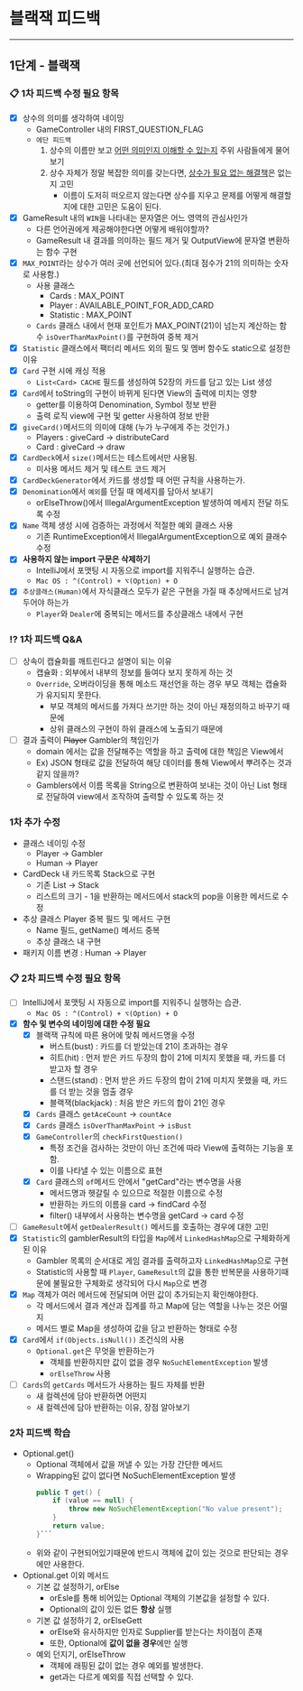 # ️블랙잭 피드백

---

## 1단계 - 블랙잭

### 📋 1차 피드백 수정 필요 항목

- [x] 상수의 의미를 생각하여 네이밍
    - GameController 내의 FIRST_QUESTION_FLAG
    - `에단 피드백`
        1. 상수의 이름만 보고 <u>어떤 의미인지 이해할 수 있는지</u> 주위 사람들에게 물어보기
        2. 상수 자체가 정말 복잡한 의미를 갖는다면, <u>상수가 필요 없는 해결책</u>은 없는지 고민
            - 이름이 도저히 떠오르지 않는다면 상수를 지우고 문제를 어떻게 해결할 지에 대한 고민은 도움이 된다.
- [x] GameResult 내의 `WIN`을 나타내는 문자열은 어느 영역의 관심사인가
    - 다른 언어권에게 제공해야한다면 어떻게 배워야할까?
    - GameResult 내 결과를 의미하는 필드 제거 및 OutputView에 문자열 변환하는 함수 구현
- [x] `MAX_POINT`라는 상수가 여러 곳에 선언되어 있다.(최대 점수가 21의 의미하는 숫자로 사용함.)
    - 사용 클래스
        - Cards : MAX_POINT
        - Player : AVAILABLE_POINT_FOR_ADD_CARD
        - Statistic : MAX_POINT
    - `Cards` 클래스 내에서 현재 포인트가 MAX_POINT(21)이 넘는지 계산하는 함수 `isOverThanMaxPoint()`를 구현하여 중복 제거
- [x] `Statistic` 클래스에서 팩터리 메서드 외의 필드 및 멤버 함수도 static으로 설정한 이유
- [x] `Card` 구현 시에 캐싱 적용
    - `List<Card> CACHE` 필드를 생성하여 52장의 카드를 담고 있는 List 생성
- [x] `Card`에서 toString의 구현이 바뀌게 된다면 View의 출력에 미치는 영향
    - getter를 이용하여 Denomination, Symbol 정보 반환
    - 출력 로직 view에 구현 및 getter 사용하여 정보 반환
- [x] `giveCard()`메서드의 의미에 대해 (누가 누구에게 주는 것인가.)
    - Players : giveCard -> distributeCard
    - Card : giveCard -> draw
- [x] `CardDeck`에서 `size()`메서드는 테스트에서만 사용됨.
    - 미사용 메서드 제거 및 테스트 코드 제거
- [x] `CardDeckGenerator`에서 카드를 생성할 때 어떤 규칙을 사용하는가.
- [x] `Denomination`에서 `예외`를 던질 때 메세지를 담아서 보내기
    - orElseThrow()에서 IllegalArgumentException 발생하여 메세지 전달 하도록 수정
- [x] `Name` 객체 생성 시에 검증하는 과정에서 적절한 예외 클래스 사용
    - 기존 RuntimeException에서 IllegalArgumentException으로 예외 클래수 수정
- [x] **사용하지 않는 import 구문은 삭제하기**
    - IntelliJ에서 포맷팅 시 자동으로 import를 지워주니 실행하는 습관.
    - `Mac OS : ^(Control) + ⌥(Option) + O`
- [x] `추상클래스(Human)`에서 자식클래스 모두가 같은 구현을 가질 때 추상메서드로 남겨두어야 하는가
    - `Player`와 `Dealer`에 중복되는 메서드를 추상클래스 내에서 구현

### ⁉️ 1차 피드백 Q&A

- [ ] 상속이 캡슐화를 깨트린다고 설명이 되는 이유
    - 캡슐화 : 외부에서 내부의 정보를 들여다 보지 못하게 하는 것
    - `Override`, 오버라이딩을 통해 메소드 재선언을 하는 경우 부모 객체는 캡슐화가 유지되지 못한다.
        - 부모 객체의 메서드를 가져다 쓰기만 하는 것이 아닌 재정의하고 바꾸기 때문에
        - 상위 클래스의 구현이 하위 클래스에 노출되기 때문에
- [ ] 결과 출력이 ~~Player~~ Gambler의 책임인가
    - domain 에서는 값을 전달해주는 역할을 하고 출력에 대한 책임은 View에서
    - Ex) JSON 형태로 값을 전달하여 해당 데이터를 통해 View에서 뿌려주는 것과 같지 않을까?
    - Gamblers에서 이름 목록을 String으로 변환하여 보내는 것이 아닌 List<String> 형태로 전달하여 view에서 조작하여 출력할 수 있도록 하는 것

### 1차 추가 수정

- 클래스 네이밍 수정
    - Player -> Gambler
    - Human -> Player
- CardDeck 내 카드목록 Stack으로 구현
    - 기존 List<Card> -> Stack<Card>
    - 리스트의 크기 - 1을 반환하는 메서드에서 stack의 pop을 이용한 메서드로 수정
- 추상 클래스 Player 중복 필드 및 메서드 구현
    - Name 필드, getName() 메서드 중복
    - 추상 클래스 내 구현
- 패키지 이름 변경 : Human -> Player

### 📋 2차 피드백 수정 필요 항목

- [ ] IntelliJ에서 포맷팅 시 자동으로 import를 지워주니 실행하는 습관.
    - `Mac OS : ^(Control) + ⌥(Option) + O`
- [x] **함수 및 변수의 네이밍에 대한 수정 필요**
    - [x] 블랙잭 규칙에 따른 용어에 맞춰 메서드명을 수정
        - 버스트(bust) : 카드를 더 받았는데 21이 초과하는 경우
        - 히트(hit) : 먼저 받은 카드 두장의 합이 21에 미치지 못했을 때, 카드를 더 받고자 할 경우
        - 스탠드(stand) : 먼저 받은 카드 두장의 합이 21에 미치지 못했을 때, 카드를 더 받는 것을 멈출 경우
        - 블랙잭(blackjack) : 처음 받은 카드의 합이 21인 경우
    - [x] `Cards` 클래스 `getAceCount` -> `countAce`
    - [x] `Cards` 클래스 `isOverThanMaxPoint` -> `isBust`
    - [x] `GameController`의 `checkFirstQuestion()`
        - 특정 조건을 검사하는 것만이 아닌 조건에 따라 View에 출력하는 기능을 포함.
        - 이를 나타낼 수 있는 이름으로 표현
    - [x] `Card` 클래스의 `of`메서드 안에서 "getCard"라는 변수명을 사용
        - 메서드명과 헷갈릴 수 있으므로 적절한 이름으로 수정
        - 반환하는 카드의 이름을 card -> findCard 수정
        - filter() 내부에서 사용하는 변수명을 getCard -> card 수정
- [ ] `GameResult`에서 `getDealerResult()` 메서드를 호출하는 경우에 대한 고민
- [x] `Statistic`의 gamblerResult의 타입을 `Map`에서 `LinkedHashMap`으로 구체화하게된 이유
    - Gambler 목록의 순서대로 게임 결과를 출력하고자 `LinkedHashMap`으로 구현
    - Statistic의 사용할 때 `Player`, `GameResult`의 값을 통한 반복문을 사용하기때문에 불필요한 구체화로 생각되어 다시 `Map`으로 변경
- [x] `Map` 객체가 여러 메서드에 전달되며 어떤 값이 추가되는지 확인해야한다.
    - 각 메서드에서 결과 계산과 집계를 하고 Map에 담는 역할을 나누는 것은 어떨지
    - 메서드 별로 Map을 생성하여 값을 담고 반환하는 형태로 수정
- [x] `Card`에서 `if(Objects.isNull())` 조건식의 사용
    - `Optional.get`은 무엇을 반환하는가
        - 객체를 반환하지만 값이 없을 경우 `NoSuchElementException` 발생
        - `orElseThrow` 사용
- [ ] `Cards`의 `getCards` 메서드가 사용하는 필드 자체를 반환
    - 새 컬렉션에 담아 반환하면 어떤지
    - 새 컬렉션에 담아 반환하는 이유, 장점 알아보기

### 2차 피드백 학습

- Optional.get()
    - Optional 객체에서 값을 꺼낼 수 있는 가장 간단한 메서드
    - Wrapping된 값이 없다면 NoSuchElementException 발생
      ```java
      public T get() {
          if (value == null) {
              throw new NoSuchElementException("No value present");
          }
          return value;
      }```
    - 위와 같이 구현되어있기때문에 반드시 객체에 값이 있는 것으로 판단되는 경우에만 사용한다.
- Optional.get 이외 메서드
    - 기본 값 설정하기, orElse
        - orEsle를 통해 비어있는 Optional 객체의 기본값을 설정할 수 있다.
        - Optional의 값이 있든 없든 **항상** 실행
    - 기본 값 설정하기 2, orElseGett
        - orElse와 유사하지만 인자로 Supplier를 받는다는 차이점이 존재
        - 또한, Optional에 **값이 없을 경우**에만 실행
    - 예외 던지기, orElseThrow
        - 객체에 래핑된 값이 없는 경우 예외를 발생한다.
        - get과는 다르게 예외를 직접 선택할 수 있다.
